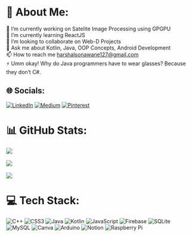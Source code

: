 # 💫 About Me:
🔭 I’m currently working on Satelite Image Processing using GPGPU<br>🌱 I’m currently learning ReactJS<br>👯 I’m looking to collaborate on Web-D Projects<br>💬 Ask me about Kotlin, Java, OOP Concepts, Android Development<br>📫 How to reach me harshalsonawane127@gmail.com<br>⚡ Umm okay! Why do Java programmers have to wear glasses? Because they don’t C#.

## 🌐 Socials:
[![LinkedIn](https://img.shields.io/badge/LinkedIn-%230077B5.svg?logo=linkedin&logoColor=white)](https://linkedin.com/in/harshal-sonawane-97100b229) [![Medium](https://img.shields.io/badge/Medium-12100E?logo=medium&logoColor=white)](https://medium.com/@Harshii) [![Pinterest](https://img.shields.io/badge/Pinterest-%23E60023.svg?logo=Pinterest&logoColor=white)](https://pinterest.com/Harshalsonawane127) 

# 📊 GitHub Stats:
![](https://github-readme-stats.vercel.app/api?username=HarshallSonawane&theme=vue-dark&hide_border=false&include_all_commits=true&count_private=true)<br/><br/>
![](https://github-readme-streak-stats.herokuapp.com/?user=HarshallSonawane&theme=vue-dark&hide_border=false)<br/><br/>
![](https://github-readme-stats.vercel.app/api/top-langs/?username=HarshallSonawane&theme=vue-dark&hide_border=false&include_all_commits=true&count_private=true&layout=compact)

# 💻 Tech Stack:
![C++](https://img.shields.io/badge/c++-%2300599C.svg?style=for-the-badge&logo=c%2B%2B&logoColor=white) ![CSS3](https://img.shields.io/badge/css3-%231572B6.svg?style=for-the-badge&logo=css3&logoColor=white) ![Java](https://img.shields.io/badge/java-%23ED8B00.svg?style=for-the-badge&logo=java&logoColor=white) ![Kotlin](https://img.shields.io/badge/kotlin-%230095D5.svg?style=for-the-badge&logo=kotlin&logoColor=white) ![JavaScript](https://img.shields.io/badge/javascript-%23323330.svg?style=for-the-badge&logo=javascript&logoColor=%23F7DF1E) ![Firebase](https://img.shields.io/badge/firebase-%23039BE5.svg?style=for-the-badge&logo=firebase) ![SQLite](https://img.shields.io/badge/sqlite-%2307405e.svg?style=for-the-badge&logo=sqlite&logoColor=white) ![MySQL](https://img.shields.io/badge/mysql-%2300f.svg?style=for-the-badge&logo=mysql&logoColor=white) ![Canva](https://img.shields.io/badge/Canva-%2300C4CC.svg?style=for-the-badge&logo=Canva&logoColor=white) ![Arduino](https://img.shields.io/badge/-Arduino-00979D?style=for-the-badge&logo=Arduino&logoColor=white) ![Notion](https://img.shields.io/badge/Notion-%23000000.svg?style=for-the-badge&logo=notion&logoColor=white) ![Raspberry Pi](https://img.shields.io/badge/-RaspberryPi-C51A4A?style=for-the-badge&logo=Raspberry-Pi)



